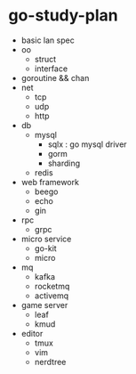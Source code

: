 # go-study-plan
	
- basic lan spec
- oo
	- struct
	- interface
- goroutine && chan
- net
	- tcp
	- udp
	- http
- db
	- mysql
		- sqlx : go mysql driver
		- gorm
		- sharding
	- redis
- web framework
	- beego
	- echo
	- gin
- rpc
	- grpc
- micro service
	- go-kit
	- micro
- mq
	- kafka
	- rocketmq
	- activemq
- game server
	- leaf
	- kmud
- editor
	- tmux
	- vim
	- nerdtree